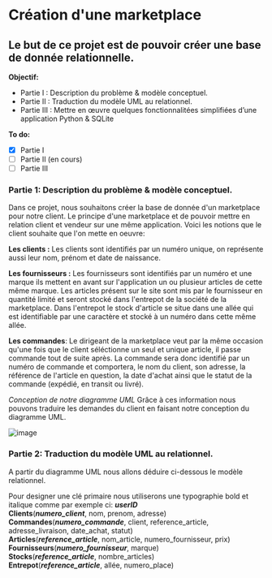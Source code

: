 # Création d'une marketplace
## Le but de ce projet est de pouvoir créer une base de donnée relationnelle.


**Objectif:**
  - Partie I : Description du problème & modèle conceptuel.
  - Partie II : Traduction du modèle UML au relationnel.
  - Partie III : Mettre en œuvre quelques fonctionnalitées simplifiées d’une application Python & SQLite

**To do:**

  - [x] Partie I
  - [ ] Partie II (en cours)
  - [ ] Partie III

### Partie 1: Description du problème & modèle conceptuel.

Dans ce projet, nous souhaitons créer la base de donnée d'un marketplace pour notre client.
Le principe d'une marketplace et de pouvoir mettre en relation client et vendeur sur une même application. 
Voici les notions que le client souhaite que l'on mette en oeuvre:


**Les clients :** Les clients sont identifiés par un numéro unique, on représente aussi leur nom, prénom et date de naissance.


**Les fournisseurs :** Les fournisseurs sont identifiés par un numéro et une marque ils mettent en avant sur l'application un ou plusieur articles de cette même marque. Les articles présent sur le site sont mis par le fournisseur en quantité limité et seront stocké dans l'entrepot de la société de la marketplace. Dans l'entrepot le stock d'article se situe dans une allée qui est identifiable par une caractère et stocké à un numéro dans cette même allée.


**Les commandes**: Le dirigeant de la marketplace veut par la même occasion qu'une fois que le client séléctionne un seul et unique article, il passe commande tout de suite après. La commande sera donc identifié par un numéro de commande et comportera, le nom du client, son adresse, la référence de l'article en question, la date d'achat ainsi que le statut de la commande (expédié, en transit ou livré).


*Conception de notre diagramme UML*
Grâce à ces information nous pouvons traduire les demandes du client en faisant notre conception du diagramme UML.

![image](https://user-images.githubusercontent.com/58702474/113485730-6636ff00-94af-11eb-8917-01d7290d779f.png)


### Partie 2: Traduction du modèle UML au relationnel.

A partir du diagramme UML nous allons déduire ci-dessous le modèle relationnel.<br/>

Pour designer une clé primaire nous utiliserons une typographie bold et italique comme par exemple ci: **_userID_** <br/>
**Clients**(**_numero_client_**, nom, prenom, adresse) <br/>
**Commandes**(**_numero_commande_**, client, reference_article, adresse_livraison, date_achat, statut) <br/>
**Articles**(**_reference_article_**, nom_article, numero_fournisseur, prix) <br/>
**Fournisseurs**(**_numero_fournisseur_**, marque) <br/>
**Stocks**(**_reference_article_**, nombre_articles) <br/>
**Entrepot**(**_reference_article_**, allée, numero_place) <br/>


